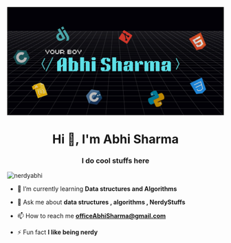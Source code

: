 <img align = "center" src = "banner.jpg" alt = "Hello World" >

<h1 align="center">Hi 👋, I'm Abhi Sharma</h1>
<h3 align="center">I do cool stuffs here</h3>

<p align="left"> <img src="https://komarev.com/ghpvc/?username=nerdyabhi&label=Profile%20views&color=0e75b6&style=flat" alt="nerdyabhi" /> </p>

- 🌱 I’m currently learning **Data structures and Algorithms**

- 💬 Ask me about **data structures , algorithms , NerdyStuffs**

- 📫 How to reach me **officeAbhiSharma@gmail.com**

- ⚡ Fun fact **I like being nerdy**
